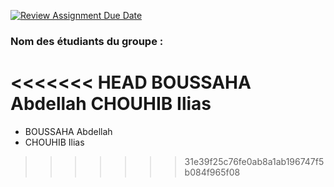[![Review Assignment Due Date](https://classroom.github.com/assets/deadline-readme-button-22041afd0340ce965d47ae6ef1cefeee28c7c493a6346c4f15d667ab976d596c.svg)](https://classroom.github.com/a/Fhe-WfFN)
### Nom des étudiants du groupe :
<<<<<<< HEAD
BOUSSAHA Abdellah
CHOUHIB Ilias
=======
- BOUSSAHA Abdellah
- CHOUHIB Ilias
>>>>>>> 31e39f25c76fe0ab8a1ab196747f5b084f965f08
